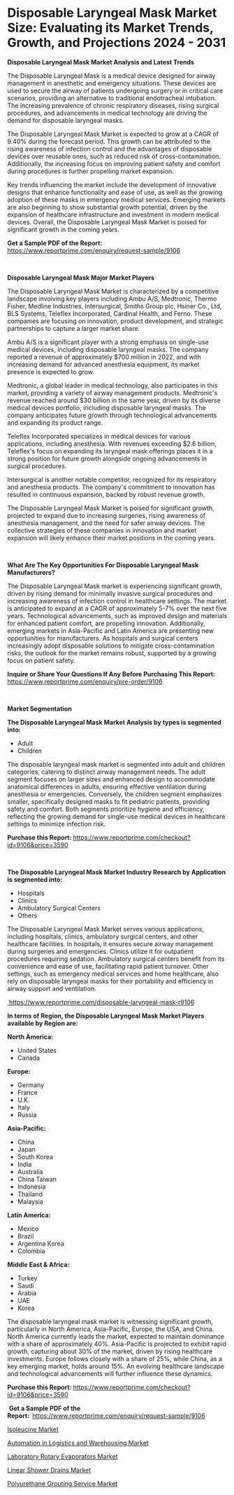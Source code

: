 <p><h1>Disposable Laryngeal Mask Market Size: Evaluating its Market Trends, Growth, and Projections 2024 - 2031</h1></p><p><strong>Disposable Laryngeal Mask Market Analysis and Latest Trends</strong></p>
<p><p>The Disposable Laryngeal Mask is a medical device designed for airway management in anesthetic and emergency situations. These devices are used to secure the airway of patients undergoing surgery or in critical care scenarios, providing an alternative to traditional endotracheal intubation. The increasing prevalence of chronic respiratory diseases, rising surgical procedures, and advancements in medical technology are driving the demand for disposable laryngeal masks.</p><p>The Disposable Laryngeal Mask Market is expected to grow at a CAGR of 9.40% during the forecast period. This growth can be attributed to the rising awareness of infection control and the advantages of disposable devices over reusable ones, such as reduced risk of cross-contamination. Additionally, the increasing focus on improving patient safety and comfort during procedures is further propelling market expansion. </p><p>Key trends influencing the market include the development of innovative designs that enhance functionality and ease of use, as well as the growing adoption of these masks in emergency medical services. Emerging markets are also beginning to show substantial growth potential, driven by the expansion of healthcare infrastructure and investment in modern medical devices. Overall, the Disposable Laryngeal Mask Market is poised for significant growth in the coming years.</p></p>
<p><strong>Get a Sample PDF of the Report:&nbsp;</strong> <a href="https://www.reportprime.com/enquiry/request-sample/9106?utm_campaign=1134&utm_medium=2&utm_source=Github&utm_content=ia&utm_term=28112024&utm_id=disposable-laryngeal-mask">https://www.reportprime.com/enquiry/request-sample/9106</a></p>
<p>&nbsp;</p>
<p><strong>Disposable Laryngeal Mask Major Market Players</strong></p>
<p><p>The Disposable Laryngeal Mask Market is characterized by a competitive landscape involving key players including Ambu A/S, Medtronic, Thermo Fisher, Medline Industries, Intersurgical, Smiths Group plc, Hsiner Co., Ltd, BLS Systems, Teleflex Incorporated, Cardinal Health, and Ferno. These companies are focusing on innovation, product development, and strategic partnerships to capture a larger market share.</p><p>Ambu A/S is a significant player with a strong emphasis on single-use medical devices, including disposable laryngeal masks. The company reported a revenue of approximately $700 million in 2022, and with increasing demand for advanced anesthesia equipment, its market presence is expected to grow.</p><p>Medtronic, a global leader in medical technology, also participates in this market, providing a variety of airway management products. Medtronic's revenue reached around $30 billion in the same year, driven by its diverse medical devices portfolio, including disposable laryngeal masks. The company anticipates future growth through technological advancements and expanding its product range.</p><p>Teleflex Incorporated specializes in medical devices for various applications, including anesthesia. With revenues exceeding $2.6 billion, Teleflex's focus on expanding its laryngeal mask offerings places it in a strong position for future growth alongside ongoing advancements in surgical procedures.</p><p>Intersurgical is another notable competitor, recognized for its respiratory and anesthesia products. The company's commitment to innovation has resulted in continuous expansion, backed by robust revenue growth.</p><p>The Disposable Laryngeal Mask Market is poised for significant growth, projected to expand due to increasing surgeries, rising awareness of anesthesia management, and the need for safer airway devices. The collective strategies of these companies in innovation and market expansion will likely enhance their market positions in the coming years.</p></p>
<p>&nbsp;</p>
<p><strong>What Are The Key Opportunities For Disposable Laryngeal Mask Manufacturers?</strong></p>
<p><p>The Disposable Laryngeal Mask market is experiencing significant growth, driven by rising demand for minimally invasive surgical procedures and increasing awareness of infection control in healthcare settings. The market is anticipated to expand at a CAGR of approximately 5-7% over the next five years. Technological advancements, such as improved design and materials for enhanced patient comfort, are propelling innovation. Additionally, emerging markets in Asia-Pacific and Latin America are presenting new opportunities for manufacturers. As hospitals and surgical centers increasingly adopt disposable solutions to mitigate cross-contamination risks, the outlook for the market remains robust, supported by a growing focus on patient safety.</p></p>
<p><strong>Inquire or Share Your Questions If Any Before Purchasing This Report:</strong> <a href="https://www.reportprime.com/enquiry/pre-order/9106?utm_campaign=1134&utm_medium=2&utm_source=Github&utm_content=ia&utm_term=28112024&utm_id=disposable-laryngeal-mask">https://www.reportprime.com/enquiry/pre-order/9106</a></p>
<p>&nbsp;</p>
<p><strong>Market Segmentation</strong></p>
<p><strong>The Disposable Laryngeal Mask Market Analysis by types is segmented into:</strong></p>
<p><ul><li>Adult</li><li>Children</li></ul></p>
<p><p>The disposable laryngeal mask market is segmented into adult and children categories, catering to distinct airway management needs. The adult segment focuses on larger sizes and enhanced design to accommodate anatomical differences in adults, ensuring effective ventilation during anesthesia or emergencies. Conversely, the children segment emphasizes smaller, specifically designed masks to fit pediatric patients, providing safety and comfort. Both segments prioritize hygiene and efficiency, reflecting the growing demand for single-use medical devices in healthcare settings to minimize infection risk.</p></p>
<p><strong>Purchase this Report:&nbsp;</strong><a href="https://www.reportprime.com/checkout?id=9106&price=3590&utm_campaign=1134&utm_medium=2&utm_source=Github&utm_content=ia&utm_term=28112024&utm_id=disposable-laryngeal-mask">https://www.reportprime.com/checkout?id=9106&price=3590</a></p>
<p>&nbsp;</p>
<p><strong>The Disposable Laryngeal Mask Market Industry Research by Application is segmented into:</strong></p>
<p><ul><li>Hospitals</li><li>Clinics</li><li>Ambulatory Surgical Centers</li><li>Others</li></ul></p>
<p><p>The Disposable Laryngeal Mask Market serves various applications, including hospitals, clinics, ambulatory surgical centers, and other healthcare facilities. In hospitals, it ensures secure airway management during surgeries and emergencies. Clinics utilize it for outpatient procedures requiring sedation. Ambulatory surgical centers benefit from its convenience and ease of use, facilitating rapid patient turnover. Other settings, such as emergency medical services and home healthcare, also rely on disposable laryngeal masks for their portability and efficiency in airway support and ventilation.</p></p>
<p><a href="https://www.reportprime.com/disposable-laryngeal-mask-r9106?utm_campaign=1134&utm_medium=2&utm_source=Github&utm_content=ia&utm_term=28112024&utm_id=disposable-laryngeal-mask">&nbsp;https://www.reportprime.com/disposable-laryngeal-mask-r9106</a></p>
<p><strong>In terms of Region, the Disposable Laryngeal Mask Market Players available by Region are:</strong></p>
<p>
    <p> <strong> North America: </strong>
        <ul>
            <li>United States</li>
            <li>Canada</li>
        </ul>
        </p> 
    <p> <strong> Europe: </strong>
        <ul>
            <li>Germany</li>
            <li>France</li>
            <li>U.K.</li>
            <li>Italy</li>
            <li>Russia</li>
        </ul>
        </p> 
    <p> <strong> Asia-Pacific: </strong>
        <ul>
            <li>China</li>
            <li>Japan</li>
            <li>South Korea</li>
            <li>India</li>
            <li>Australia</li>
            <li>China Taiwan</li>
            <li>Indonesia</li>
            <li>Thailand</li>
            <li>Malaysia</li>
        </ul>
        </p> 
    <p> <strong> Latin America: </strong>
        <ul>
            <li>Mexico</li>
            <li>Brazil</li>
            <li>Argentina Korea</li>
            <li>Colombia</li>
        </ul>
        </p> 
    <p> <strong> Middle East & Africa: </strong>
        <ul>
            <li>Turkey</li>
            <li>Saudi</li>
            <li>Arabia</li>
            <li>UAE</li>
            <li>Korea</li>
        </ul>
    </p>
    </p>
<p><p>The disposable laryngeal mask market is witnessing significant growth, particularly in North America, Asia-Pacific, Europe, the USA, and China. North America currently leads the market, expected to maintain dominance with a share of approximately 40%. Asia-Pacific is projected to exhibit rapid growth, capturing about 30% of the market, driven by rising healthcare investments. Europe follows closely with a share of 25%, while China, as a key emerging market, holds around 15%. An evolving healthcare landscape and technological advancements will further influence these dynamics.</p></p>
<p><strong>Purchase this Report: </strong><a href="https://www.reportprime.com/checkout?id=9106&price=3590&utm_campaign=1134&utm_medium=2&utm_source=Github&utm_content=ia&utm_term=28112024&utm_id=disposable-laryngeal-mask">https://www.reportprime.com/checkout?id=9106&price=3590</a></p>
<p>&nbsp;<strong>Get a Sample PDF of the Report:&nbsp;&nbsp;</strong><a href="https://www.reportprime.com/enquiry/request-sample/9106?utm_campaign=1134&utm_medium=2&utm_source=Github&utm_content=ia&utm_term=28112024&utm_id=disposable-laryngeal-mask">https://www.reportprime.com/enquiry/request-sample/9106</a></p>
<p><strong></strong></p>
<p><p><a href="https://www.linkedin.com/pulse/isoleucine-market-shifts-strategic-analysis-2024-2031-researchoid-8kl1e?utm_campaign=1134&utm_medium=2&utm_source=Github&utm_content=ia&utm_term=28112024&utm_id=disposable-laryngeal-mask">Isoleucine Market</a></p><p><a href="https://issuu.com/reportprime-2/docs/automation-in-logistics-and-warehou_f8d6511c06434e?utm_campaign=1134&utm_medium=2&utm_source=Github&utm_content=ia&utm_term=28112024&utm_id=disposable-laryngeal-mask">Automation in Logistics and Warehousing Market</a></p><p><a href="https://www.linkedin.com/pulse/global-laboratory-rotary-evaporators-market-share-growth-opportunities-xqdle?utm_campaign=1134&utm_medium=2&utm_source=Github&utm_content=ia&utm_term=28112024&utm_id=disposable-laryngeal-mask">Laboratory Rotary Evaporators Market</a></p><p><a href="https://www.linkedin.com/pulse/linear-shower-drains-industry-insights-report-analyzing-market-iciyc?utm_campaign=1134&utm_medium=2&utm_source=Github&utm_content=ia&utm_term=28112024&utm_id=disposable-laryngeal-mask">Linear Shower Drains Market</a></p><p><a href="https://issuu.com/reportprime-2/docs/polyurethane-grouting-service-marke_f8ac88f56b6ba5?utm_campaign=1134&utm_medium=2&utm_source=Github&utm_content=ia&utm_term=28112024&utm_id=disposable-laryngeal-mask">Polyurethane Grouting Service Market</a></p></p>